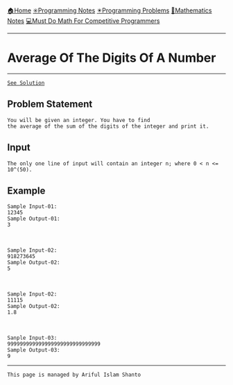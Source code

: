 [🏠Home](https://shanto-swe029.github.io/)
[✳️Programming Notes](https://shanto-swe029.github.io/programmingnotes)
[✴️Programming Problems](https://shanto-swe029.github.io/programmingproblems)
[🔢Mathematics Notes](https://shanto-swe029.github.io/mathematicsnotes)
[💻Must Do Math For Competitive Programmers](https://shanto-swe029.github.io/must-do-math-cp/home)

***

# Average Of The Digits Of A Number

***

[`See Solution`](https://shanto-swe029.github.io/programmingproblem/sumofdigitsofanumber/solution)

## Problem Statement

    You will be given an integer. You have to find
    the average of the sum of the digits of the integer and print it.

## Input

    The only one line of input will contain an integer n; where 0 < n <= 10^(50).

## Example

    Sample Input-01:
    12345
    Sample Output-01:
    3

<br>

    Sample Input-02:
    918273645
    Sample Output-02:
    5

<br>

    Sample Input-02:
    11115
    Sample Output-02:
    1.8

<br>

    Sanple Input-03:
    999999999999999999999999999999
    Sample Output-03:
    9
    
***

`This page is managed by Ariful Islam Shanto`

